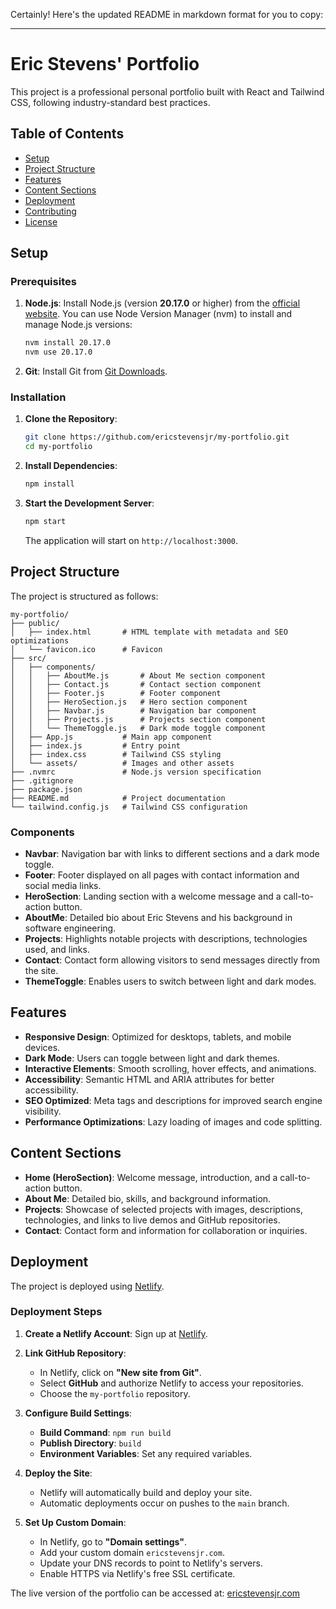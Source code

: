 Certainly! Here's the updated README in markdown format for you to copy:

---

# Eric Stevens' Portfolio

This project is a professional personal portfolio built with React and Tailwind CSS, following industry-standard best practices.

## Table of Contents

- [Setup](#setup)
- [Project Structure](#project-structure)
- [Features](#features)
- [Content Sections](#content-sections)
- [Deployment](#deployment)
- [Contributing](#contributing)
- [License](#license)

## Setup

### Prerequisites

1. **Node.js**: Install Node.js (version **20.17.0** or higher) from the [official website](https://nodejs.org/en/download/). You can use Node Version Manager (nvm) to install and manage Node.js versions:

   ```bash
   nvm install 20.17.0
   nvm use 20.17.0
   ```

2. **Git**: Install Git from [Git Downloads](https://git-scm.com/downloads).

### Installation

1. **Clone the Repository**:

   ```bash
   git clone https://github.com/ericstevensjr/my-portfolio.git
   cd my-portfolio
   ```

2. **Install Dependencies**:

   ```bash
   npm install
   ```

3. **Start the Development Server**:

   ```bash
   npm start
   ```

   The application will start on `http://localhost:3000`.

## Project Structure

The project is structured as follows:

```
my-portfolio/
├── public/
│   ├── index.html       # HTML template with metadata and SEO optimizations
│   └── favicon.ico      # Favicon
├── src/
│   ├── components/
│   │   ├── AboutMe.js       # About Me section component
│   │   ├── Contact.js       # Contact section component
│   │   ├── Footer.js        # Footer component
│   │   ├── HeroSection.js   # Hero section component
│   │   ├── Navbar.js        # Navigation bar component
│   │   ├── Projects.js      # Projects section component
│   │   └── ThemeToggle.js   # Dark mode toggle component
│   ├── App.js           # Main app component
│   ├── index.js         # Entry point
│   ├── index.css        # Tailwind CSS styling
│   └── assets/          # Images and other assets
├── .nvmrc               # Node.js version specification
├── .gitignore
├── package.json
├── README.md            # Project documentation
└── tailwind.config.js   # Tailwind CSS configuration
```

### Components

- **Navbar**: Navigation bar with links to different sections and a dark mode toggle.
- **Footer**: Footer displayed on all pages with contact information and social media links.
- **HeroSection**: Landing section with a welcome message and a call-to-action button.
- **AboutMe**: Detailed bio about Eric Stevens and his background in software engineering.
- **Projects**: Highlights notable projects with descriptions, technologies used, and links.
- **Contact**: Contact form allowing visitors to send messages directly from the site.
- **ThemeToggle**: Enables users to switch between light and dark modes.

## Features

- **Responsive Design**: Optimized for desktops, tablets, and mobile devices.
- **Dark Mode**: Users can toggle between light and dark themes.
- **Interactive Elements**: Smooth scrolling, hover effects, and animations.
- **Accessibility**: Semantic HTML and ARIA attributes for better accessibility.
- **SEO Optimized**: Meta tags and descriptions for improved search engine visibility.
- **Performance Optimizations**: Lazy loading of images and code splitting.

## Content Sections

- **Home (HeroSection)**: Welcome message, introduction, and a call-to-action button.
- **About Me**: Detailed bio, skills, and background information.
- **Projects**: Showcase of selected projects with images, descriptions, technologies, and links to live demos and GitHub repositories.
- **Contact**: Contact form and information for collaboration or inquiries.

## Deployment

The project is deployed using [Netlify](https://www.netlify.com/).

### Deployment Steps

1. **Create a Netlify Account**: Sign up at [Netlify](https://app.netlify.com/signup).

2. **Link GitHub Repository**:

   - In Netlify, click on **"New site from Git"**.
   - Select **GitHub** and authorize Netlify to access your repositories.
   - Choose the `my-portfolio` repository.

3. **Configure Build Settings**:

   - **Build Command**: `npm run build`
   - **Publish Directory**: `build`
   - **Environment Variables**: Set any required variables.

4. **Deploy the Site**:

   - Netlify will automatically build and deploy your site.
   - Automatic deployments occur on pushes to the `main` branch.

5. **Set Up Custom Domain**:

   - In Netlify, go to **"Domain settings"**.
   - Add your custom domain `ericstevensjr.com`.
   - Update your DNS records to point to Netlify's servers.
   - Enable HTTPS via Netlify's free SSL certificate.

The live version of the portfolio can be accessed at: [ericstevensjr.com](https://ericstevensjr.com)